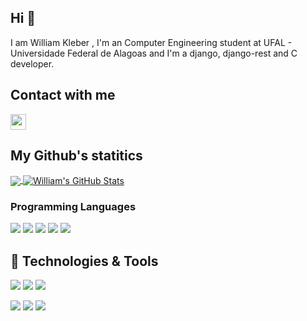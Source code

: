 ## Hi 👋

I am William Kleber , I'm an Computer Engineering student at UFAL - Universidade Federal de Alagoas and I'm a django, django-rest and C developer.


## Contact with me
<p align=midlle>
    <a href = "mailto:wkas@ic.ufal.br?subject=Olá,%20WIlliam!%20" title="E-mail">
        <img height=25 align="center" src = "https://img.shields.io/badge/Gmail-D14836?style=for-the-badge&logo=gmail&logoColor=white&link=mailto:wkas@ic.ufal.br?subject=Olá,%20William!%20">
    </a>
    
</p>

## My Github's statitics
<a href="https://github.com/williamkleber1/williamkleber1">
  <img align="center" src="https://github-readme-stats.vercel.app/api/top-langs/?username=williamkleber1&hide=tex,roff&title_color=ffffff&text_color=c9cacc&icon_color=2bbc8a&bg_color=1d1f21&langs_count=4" />
</a>
<a href="https://github.com/williamkleber1/williamkleber1">
  <img align="center" src="https://github-readme-stats.vercel.app/api?username=williamkleber1&show_icons=true&line_height=27&count_private=true&title_color=ffffff&text_color=c9cacc&icon_color=2bbc8a&bg_color=1d1f21" alt="William's GitHub Stats" />
</a>



### Programming Languages
![](https://img.shields.io/badge/Code-Python-informational?style=for-the-badge&logo=python&logoColor=white&color=2bbc8a)
![](https://img.shields.io/badge/Code-C++-informational?style=for-the-badge&logo=c%2B%2B&&logoColor=white&color=2bbc8a)
![](https://img.shields.io/badge/Code-Java-informational?style=for-the-badge&logo=java&logoColor=white&color=2bbc8a)
![](https://img.shields.io/badge/Code-Typescript-informational?style=for-the-badge&logo=typescript&logoColor=white&color=2bbc8a)
![](https://img.shields.io/badge/Code-Java-informational?style=for-the-badge&logo=java&logoColor=white&color=2bbc8a)

## 🔧 Technologies & Tools
![](https://img.shields.io/badge/OS-Linux-informational?style=for-the-badge&logo=linux&logoColor=white&color=2bbc8a)
![](https://img.shields.io/badge/Editor-Visual_Studio-informational?style=for-the-badge&logo=visual-studio&logoColor=white&color=2bbc8a)
![](https://img.shields.io/badge/Shell-Bash-informational?style=for-the-badge&logo=gnu-bash&logoColor=white&color=2bbc8a)

![](https://img.shields.io/badge/Tools-PostgreSQL-informational?style=for-the-badge&logo=postgresql&logoColor=white&color=2bbc8a)
![](https://img.shields.io/badge/Tools-Docker-informational?style=for-the-badge&logo=docker&logoColor=white&color=2bbc8a)
![](https://img.shields.io/badge/Tools-NGINX-informational?style=for-the-badge&logo=nginx&logoColor=white&color=2bbc8a)
<!-- ![](https://img.shields.io/badge/Cloud-Digital_Ocean-informational?style=for-the-badge&logo=digitalocean&logoColor=white&color=2bbc8a) -->

